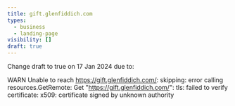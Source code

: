 ```yaml
---
title: gift.glenfiddich.com
types:
  - business
  - landing-page
visibility: []
draft: true
---
```


Change draft to true on 17 Jan 2024 due to:

WARN  Unable to reach https://gift.glenfiddich.com/: skipping: error calling resources.GetRemote: Get "https://gift.glenfiddich.com/": tls: failed to verify certificate: x509: certificate signed by unknown authority
